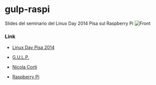 gulp-raspi
==========

Slides del seminario del Linux Day 2014 Pisa sul Raspberry Pi
![Front](http://i58.tinypic.com/2pttjmg.png)

### Link
* [Linux Day Pisa 2014](http://www.linuxdaypisa.it/)

* [G.U.L.P.](http://www.gulp.linux.it/)

* [Nicola Corti](http://ncorti.it/)

* [Raspberry Pi](http://www.raspberrypi.org/)
